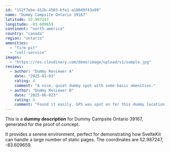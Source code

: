 ```yaml
---
id: "152f7ebe-412b-4503-bfe1-a18049f43a99"
name: "Dummy Campsite Ontario 39167"
latitude: 52.987247
longitude: -83.609659
continent: "north-america"
country: "canada"
region: "ontario"
amenities:
  - "fire-pit"
  - "cell-service"
images:
  - "https://res.cloudinary.com/demo/image/upload/v1/sample.jpg"
reviews:
  - author: "Dummy Reviewer A"
    date: "2025-01-03"
    rating: 4
    comment: "A nice, quiet dummy spot with some basic amenities."
  - author: "Dummy Reviewer B"
    date: "2025-06-023"
    rating: 4
    comment: "Found it easily. GPS was spot on for this dummy location."
---
```


This is a **dummy description** for Dummy Campsite Ontario 39167, generated for the proof of concept.

It provides a serene environment, perfect for demonstrating how SvelteKit can handle a large number of static pages. The coordinates are 52.987247, -83.609659.
